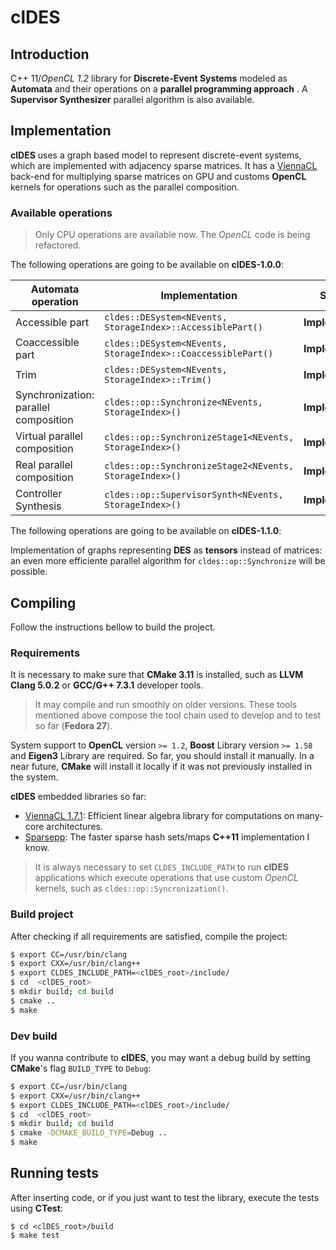 # clDES

## Introduction

  C++ 11/*OpenCL 1.2* library for **Discrete-Event Systems** modeled as **Automata**
and their operations on a **parallel programming approach** . A
**Supervisor Synthesizer** parallel algorithm is also available.

## Implementation

**clDES** uses a graph based model to represent discrete-event systems,
which are implemented with adjacency sparse matrices. It has a
[ViennaCL](http://viennacl.sourceforge.net/) back-end for multiplying
sparse matrices on GPU and customs **OpenCL** kernels for operations
such as the parallel composition.

### Available operations

> Only CPU operations are available now. The *OpenCL* code is being refactored.

The following operations are going to be available on **clDES-1.0.0**:

Automata operation | Implementation | Status
-------------------|----------------|--------
Accessible part | `cldes::DESystem<NEvents, StorageIndex>::AccessiblePart()` | **Implemented**
Coaccessible part | `cldes::DESystem<NEvents, StorageIndex>::CoaccessiblePart()` | **Implemented**
Trim | `cldes::DESystem<NEvents, StorageIndex>::Trim()` | **Implemented**
Synchronization: parallel composition | `cldes::op::Synchronize<NEvents, StorageIndex>()` | **Implemented**
Virtual parallel composition | `cldes::op::SynchronizeStage1<NEvents, StorageIndex>()` | **Implemented**
Real parallel composition | `cldes::op::SynchronizeStage2<NEvents, StorageIndex>()` | **Implemented**
Controller Synthesis | `cldes::op::SupervisorSynth<NEvents, StorageIndex>()` | **Implemented**

The following operations are going to be available on **clDES-1.1.0**:

Implementation of graphs representing **DES** as **tensors** instead of
matrices: an even more efficiente parallel algorithm for
`cldes::op::Synchronize` will be possible.

## Compiling

Follow the instructions bellow to build the project.

### Requirements

It is necessary to make sure that **CMake 3.11** is installed, such as
**LLVM Clang 5.0.2** or **GCC/G++ 7.3.1** developer tools.

> It may compile and run smoothly on older versions. These tools mentioned above
> compose the tool chain used to develop and to test so far (**Fedora 27**).

System support to **OpenCL** version `>= 1.2`, **Boost** Library version `>= 1.58`
and **Eigen3** Library
are required. So far, you should install it manually. In a near
future, **CMake** will install it locally if it was not previously installed in
the system.

**clDES** embedded libraries so far:

* [ViennaCL 1.7.1](http://viennacl.sourceforge.net/): Efficient linear algebra
  library for computations on many-core architectures.
* [Sparsepp](https://github.com/greg7mdp/sparsepp): The faster sparse hash
  sets/maps **C++11** implementation I know.

> It is always necessary to set `CLDES_INCLUDE_PATH` to run **clDES** applications
> which execute operations that use custom *OpenCL* kernels, such as
> `cldes::op::Syncronization()`.

### Build project

After checking if all requirements are satisfied, compile the project:

```bash
$ export CC=/usr/bin/clang
$ export CXX=/usr/bin/clang++
$ export CLDES_INCLUDE_PATH=<clDES_root>/include/
$ cd  <clDES_root>
$ mkdir build; cd build
$ cmake ..
$ make
```

### Dev build

If you wanna contribute to **clDES**, you may want a debug build by setting
**CMake**'s flag `BUILD_TYPE` to `Debug`:

```bash
$ export CC=/usr/bin/clang
$ export CXX=/usr/bin/clang++
$ export CLDES_INCLUDE_PATH=<clDES_root>/include/
$ cd  <clDES_root>
$ mkdir build; cd build
$ cmake -DCMAKE_BUILD_TYPE=Debug ..
$ make
```

## Running tests

After inserting code, or if you just want to test the library, execute the tests
using **CTest**:

```
$ cd <clDES_root>/build
$ make test
```
